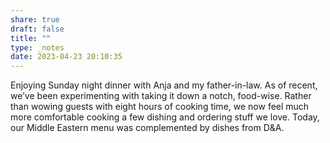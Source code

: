```yaml
---
share: true
draft: false
title: ""
type: _notes
date: 2023-04-23 20:10:35
---
```


Enjoying Sunday night dinner with Anja and my father-in-law. As of recent, we’ve been experimenting with taking it down a notch, food-wise. Rather than wowing guests with eight hours of cooking time, we now feel much more comfortable cooking a few dishing and ordering stuff we love. Today, our Middle Eastern menu was complemented by dishes from D&A.
